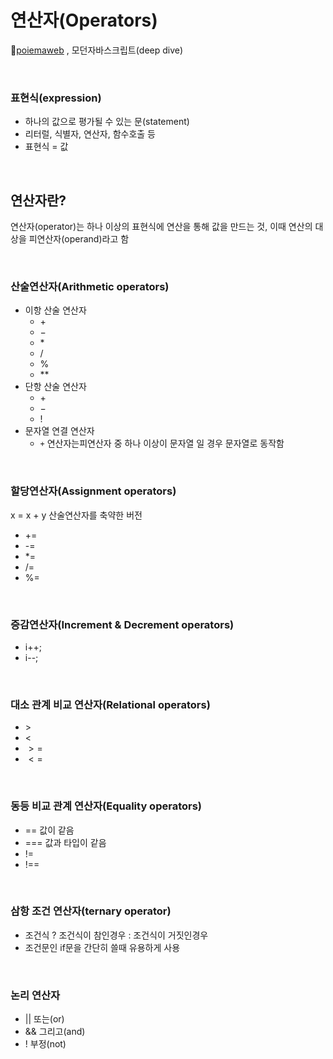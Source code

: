 # 연산자(Operators)
📌[poiemaweb](https://poiemaweb.com/) , 모던자바스크립트(deep dive)

<br>

### 표현식(expression)
* 하나의 값으로 평가될 수 있는 문(statement)
* 리터럴, 식별자, 연산자, 함수호출 등
* 표현식 = 값

<br>

## 연산자란?
연산자(operator)는 하나 이상의 표현식에 연산을 통해 값을 만드는 것, 이때 연산의 대상을 피연산자(operand)라고 함

<br>

### 산술연산자(Arithmetic operators)
* 이항 산술 연산자 
    * $+$
    * $-$
    * $*$
    * $/$
    * %
    * $**$
* 단항 산술 연산자
    * $+$
    * $-$
    * !
* 문자열 연결 연산자 
    * `+` 연산자는피연산자 중 하나 이상이 문자열 일 경우 문자열로 동작함

<br>

### 할당연산자(Assignment operators)
x = x + y 산술연산자를 축약한 버전 
* +=
* -=
* *=
* /=
* %=

<br>

### 증감연산자(Increment & Decrement operators)
* i++;
* i--;

<br>

### 대소 관계 비교 연산자(Relational operators)
* $>$
* $<$
* $>=$
* $<=$

<br>

### 동등 비교 관계 연산자(Equality operators)
* == 값이 같음
* === 값과 타입이 같음
* !=
* !==

<br>

### 삼항 조건 연산자(ternary operator)
* 조건식 ? 조건식이 참인경우 : 조건식이 거짓인경우
* 조건문인 if문을 간단히 쓸때 유용하게 사용

<br>

### 논리 연산자
* || 또는(or)
* && 그리고(and)
* ! 부정(not)
